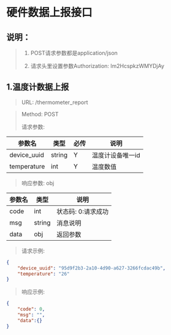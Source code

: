 # 硬件数据上报接口

## 说明：

> 1. POST请求参数都是application/json
>
> 1. 请求头里设置参数Authorization: lm2HcspkzWMYDjAy

## 1.温度计数据上报

> URL: /thermometer_report

> Method: POST
> 
> 请求参数:

| 参数名 | 类型 | 必传 | 说明 |
| --- | --- | --- | --- |
| device_uuid | string | Y | 温度计设备唯一id |
| temperature | int | Y | 温度数值 |


> 响应参数: obj

| 参数名 | 类型 | 说明 |
| --- | --- | --- |
| code | int | 状态码: 0:请求成功 |
| msg | string | 消息说明 |
| data | obj | 返回参数 |


> 请求示例:

```json
{
    "device_uuid": "95d9f2b3-2a10-4d90-a627-3266fcdac49b",
    "temperature": "26"
}
```
> 响应示例:

```json
{
    "code": 0,
    "msg": "",
    "data":{}
}
```

<br/><br/>
